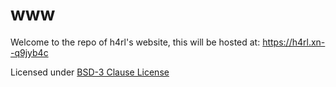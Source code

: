 # www

Welcome to the repo of h4rl's website, this will be hosted at: https://h4rl.xn--q9jyb4c

Licensed under [BSD-3 Clause License](https://github.com/h4rldev/www/blob/main/LICENSE)
